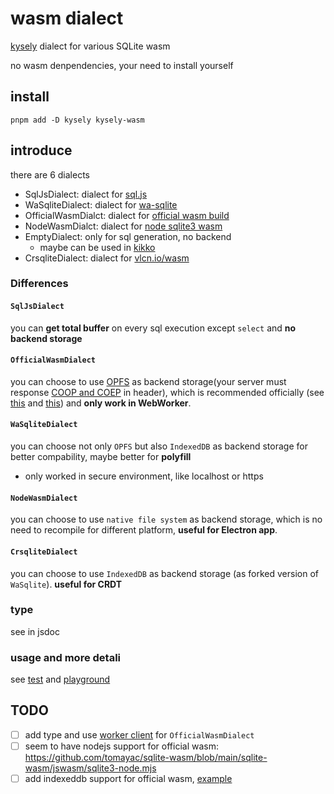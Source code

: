 # wasm dialect

[kysely](https://github.com/kysely-org/kysely) dialect for various SQLite wasm

no wasm denpendencies, your need to install yourself

## install

```shell
pnpm add -D kysely kysely-wasm
```

## introduce

there are 6 dialects

- SqlJsDialect: dialect for [sql.js](https://github.com/sql-js/sql.js)
- WaSqliteDialect: dialect for [wa-sqlite](https://github.com/rhashimoto/wa-sqlite)
- OfficialWasmDialct: dialect for [official wasm build](https://sqlite.org/wasm/doc/trunk/index.md)
- NodeWasmDialct: dialect for [node sqlite3 wasm](https://github.com/tndrle/node-sqlite3-wasm)
- EmptyDialect: only for sql generation, no backend
  - maybe can be used in [kikko](https://github.com/kikko-land/kikko)
- CrsqliteDialect: dialect for [vlcn.io/wasm](https://vlcn.io/js/wasm)

### Differences

#### `SqlJsDialect`
you can **get total buffer** on every sql execution except `select` and **no backend storage**

#### `OfficialWasmDialect`
you can choose to use [OPFS](https://developer.mozilla.org/en-US/docs/Web/API/File_System_Access_API#origin_private_file_system) as backend storage(your server must response [COOP and COEP](https://sqlite.org/wasm/doc/trunk/persistence.md#coop-coep) in header), which is recommended officially (see [this](https://sqlite.org/forum/forumpost/59097f57cbe647a2d1950fab93e7ab82dd24c1e384d38b90ec1e2f03a2a4e580) and [this](https://sqlite.org/forum/forumpost/8f50dc99149a6cedade784595238f45aa912144fae81821d5f9db31965f754dd)) and **only work in WebWorker**.

#### `WaSqliteDialect`
you can choose not only `OPFS` but also `IndexedDB` as backend storage for better compability, maybe better for **polyfill**

- only worked in secure environment, like localhost or https

#### `NodeWasmDialect`
you can choose to use `native file system` as backend storage, which is no need to recompile for different platform, **useful for Electron app**.

#### `CrsqliteDialect`
you can choose to use `IndexedDB` as backend storage (as forked version of `WaSqlite`). **useful for CRDT**

### type

see in jsdoc

### usage and more detali

see [test](../../test/dialect-wasm.test.ts) and [playground](../../playground/src/modules)


## TODO

- [ ] add type and use [worker client](https://github.com/tomayac/sqlite-wasm#usage-with-the-bundled-sqliteclient-with-opfs-if-available) for `OfficialWasmDialect`
- [ ] seem to have nodejs support for official wasm: https://github.com/tomayac/sqlite-wasm/blob/main/sqlite-wasm/jswasm/sqlite3-node.mjs
- [ ] add indexeddb support for official wasm, [example](https://sqlite.org/src/file/ext/wasm/api/sqlite3-vfs-opfs.js)